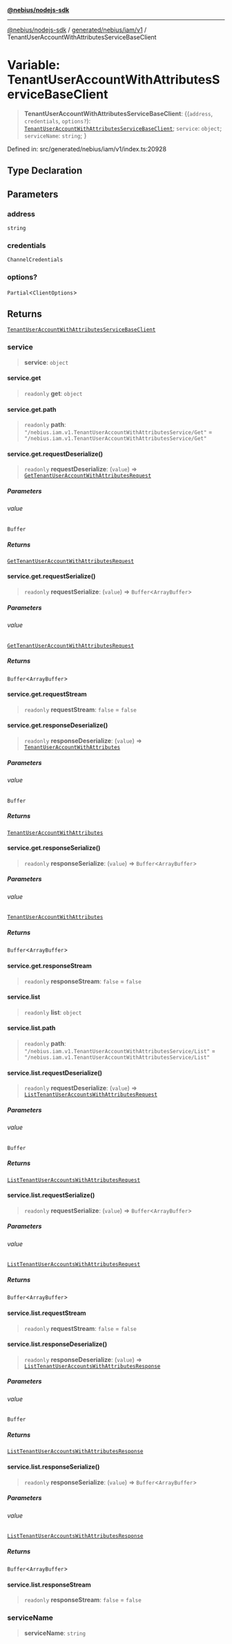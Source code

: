 [**@nebius/nodejs-sdk**](../../../../../README.md)

***

[@nebius/nodejs-sdk](../../../../../README.md) / [generated/nebius/iam/v1](../README.md) / TenantUserAccountWithAttributesServiceBaseClient

# Variable: TenantUserAccountWithAttributesServiceBaseClient

> **TenantUserAccountWithAttributesServiceBaseClient**: \{(`address`, `credentials`, `options?`): [`TenantUserAccountWithAttributesServiceBaseClient`](../interfaces/TenantUserAccountWithAttributesServiceBaseClient.md); `service`: `object`; `serviceName`: `string`; \}

Defined in: src/generated/nebius/iam/v1/index.ts:20928

## Type Declaration

## Parameters

### address

`string`

### credentials

`ChannelCredentials`

### options?

`Partial`\<`ClientOptions`\>

## Returns

[`TenantUserAccountWithAttributesServiceBaseClient`](../interfaces/TenantUserAccountWithAttributesServiceBaseClient.md)

### service

> **service**: `object`

#### service.get

> `readonly` **get**: `object`

#### service.get.path

> `readonly` **path**: `"/nebius.iam.v1.TenantUserAccountWithAttributesService/Get"` = `"/nebius.iam.v1.TenantUserAccountWithAttributesService/Get"`

#### service.get.requestDeserialize()

> `readonly` **requestDeserialize**: (`value`) => [`GetTenantUserAccountWithAttributesRequest`](../interfaces/GetTenantUserAccountWithAttributesRequest.md)

##### Parameters

###### value

`Buffer`

##### Returns

[`GetTenantUserAccountWithAttributesRequest`](../interfaces/GetTenantUserAccountWithAttributesRequest.md)

#### service.get.requestSerialize()

> `readonly` **requestSerialize**: (`value`) => `Buffer`\<`ArrayBuffer`\>

##### Parameters

###### value

[`GetTenantUserAccountWithAttributesRequest`](../interfaces/GetTenantUserAccountWithAttributesRequest.md)

##### Returns

`Buffer`\<`ArrayBuffer`\>

#### service.get.requestStream

> `readonly` **requestStream**: `false` = `false`

#### service.get.responseDeserialize()

> `readonly` **responseDeserialize**: (`value`) => [`TenantUserAccountWithAttributes`](../interfaces/TenantUserAccountWithAttributes.md)

##### Parameters

###### value

`Buffer`

##### Returns

[`TenantUserAccountWithAttributes`](../interfaces/TenantUserAccountWithAttributes.md)

#### service.get.responseSerialize()

> `readonly` **responseSerialize**: (`value`) => `Buffer`\<`ArrayBuffer`\>

##### Parameters

###### value

[`TenantUserAccountWithAttributes`](../interfaces/TenantUserAccountWithAttributes.md)

##### Returns

`Buffer`\<`ArrayBuffer`\>

#### service.get.responseStream

> `readonly` **responseStream**: `false` = `false`

#### service.list

> `readonly` **list**: `object`

#### service.list.path

> `readonly` **path**: `"/nebius.iam.v1.TenantUserAccountWithAttributesService/List"` = `"/nebius.iam.v1.TenantUserAccountWithAttributesService/List"`

#### service.list.requestDeserialize()

> `readonly` **requestDeserialize**: (`value`) => [`ListTenantUserAccountsWithAttributesRequest`](../interfaces/ListTenantUserAccountsWithAttributesRequest.md)

##### Parameters

###### value

`Buffer`

##### Returns

[`ListTenantUserAccountsWithAttributesRequest`](../interfaces/ListTenantUserAccountsWithAttributesRequest.md)

#### service.list.requestSerialize()

> `readonly` **requestSerialize**: (`value`) => `Buffer`\<`ArrayBuffer`\>

##### Parameters

###### value

[`ListTenantUserAccountsWithAttributesRequest`](../interfaces/ListTenantUserAccountsWithAttributesRequest.md)

##### Returns

`Buffer`\<`ArrayBuffer`\>

#### service.list.requestStream

> `readonly` **requestStream**: `false` = `false`

#### service.list.responseDeserialize()

> `readonly` **responseDeserialize**: (`value`) => [`ListTenantUserAccountsWithAttributesResponse`](../interfaces/ListTenantUserAccountsWithAttributesResponse.md)

##### Parameters

###### value

`Buffer`

##### Returns

[`ListTenantUserAccountsWithAttributesResponse`](../interfaces/ListTenantUserAccountsWithAttributesResponse.md)

#### service.list.responseSerialize()

> `readonly` **responseSerialize**: (`value`) => `Buffer`\<`ArrayBuffer`\>

##### Parameters

###### value

[`ListTenantUserAccountsWithAttributesResponse`](../interfaces/ListTenantUserAccountsWithAttributesResponse.md)

##### Returns

`Buffer`\<`ArrayBuffer`\>

#### service.list.responseStream

> `readonly` **responseStream**: `false` = `false`

### serviceName

> **serviceName**: `string`
